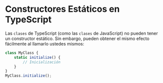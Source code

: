 # Constructores Estáticos en TypeScript

Las `clases` de TypeScript (como las `clases` de JavaScript) no pueden tener un constructor estático. Sin embargo, pueden obtener el mismo efecto fácilmente al llamarlo ustedes mismos:

```ts
class MyClass {
    static initialize() {
        // Inicialización
    }
}
MyClass.initialize();
```
